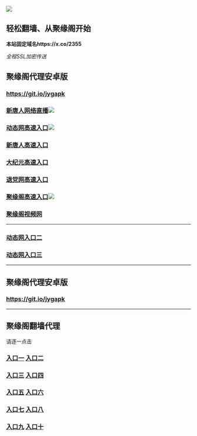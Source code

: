 
![](https://raw.githubusercontent.com/hao369/a/master/j.jpg)



## 轻松翻墙、从聚缘阁开始

**本站固定域名https://x.co/2355**

_全程SSL加密传送_



##  聚缘阁代理安卓版

### https://git.io/jygapk

### [新唐人网络直播]( https://xt453.dssa.gq/)![](https://raw.githubusercontent.com/hao369/a/master/jygtj.gif)

### [动态网高速入口]( https://trae.214g.gq/?id=2)![](https://raw.githubusercontent.com/hao369/a/master/jygdl.gif)

### [新唐人高速入口](https://trae.214g.gq/?id=5)

### [大纪元高速入口](https://trae.214g.gq/?id=7)

### [退党网高速入口](https://trae.214g.gq/?id=8)

### [聚缘阁高速入口](https://je0d3fyts2.execute-api.ap-northeast-1.amazonaws.com/3456227)![](https://raw.githubusercontent.com/hao369/a/master/jyg.gif)

### [聚缘阁视频网](https://jiybax2m6e.execute-api.ap-northeast-1.amazonaws.com/qty4774)


***

### [动态网入口二](https://x.co/ddg)

### [动态网入口三]( https://0wk970ds1f.execute-api.ap-southeast-1.amazonaws.com/000247/?id=2)



***



##  聚缘阁代理安卓版

### https://git.io/jygapk


***


## 聚缘阁翻墙代理 

请逐一点击

### **[入口一]( https://5eckwufpjd.execute-api.ap-southeast-1.amazonaws.com/6588mkhyf)** **[入口二](https://bvs8oxvzud.execute-api.ap-southeast-1.amazonaws.com/csg432)**

### **[入口三](https://s3-ap-southeast-1.amazonaws.com/jyg4/jyg.html)**  **[入口四](https://s3-ap-northeast-1.amazonaws.com/jyg9/jyg.html)**

### **[入口五](https://s3.ap-south-1.amazonaws.com/jyg5/jyg.html)**  **[入口六](https://s3-us-west-2.amazonaws.com/jyg7/jyg.html)**


###  **[入口七](https://s3-us-west-1.amazonaws.com/jyg6/jyg.html)**  **[入口八](https://s3-eu-west-1.amazonaws.com/jyg8/jyg.html)**


###  **[入口九](https://s3.eu-central-1.amazonaws.com/jyg3/jyg.html)**  **[入口十](https://s3-ap-southeast-2.amazonaws.com/jyg1/jyg.html)**




